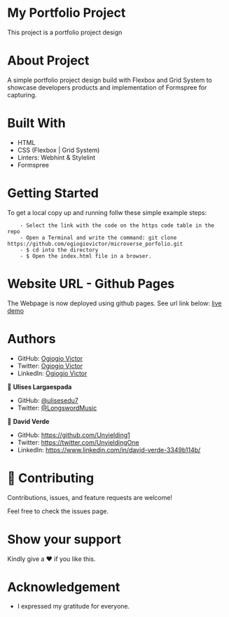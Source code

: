 # My Portfolio Project
This project is a portfolio project design

# About Project
A simple portfolio project design  build with Flexbox and Grid System to showcase developers products and implementation of Formspree for capturing.

# Built With 
- HTML
- CSS (Flexbox | Grid System)
- Linters: Webhint & Stylelint
- Formspree

# Getting Started
To get a local copy up and running follw these simple example steps:

```
    - Select the link with the code on the https code table in the repo
    - Open a Terminal and write the command: git clone https://github.com/ogiogiovictor/microverse_porfolio.git
    - $ cd into the directory
    - $ Open the index.html file in a browser.
```

# Website URL - Github Pages
The Webpage is now deployed using github pages. See url link below:
[live demo]( https://ogiogiovictor.github.io/microverse_porfolio_project/)


# Authors
- GitHub: [Ogiogio Victor](https://github.com/ogiogiovictor)
- Twitter: [Ogiogio Victor](https://twitter.com/a0df623fb9d9482)
- LinkedIn:  [Ogiogio Victor](https://www.linkedin.com/in/ogiogio-victor-a096a0181/)

👤 **Ulises Largaespada**

- GitHub: [@ulisesedu7](https://github.com/ulisesedu7)
- Twitter: [@LongswordMusic](https://twitter.com/LongswordMusic)

👤 **David Verde**

- GitHub: https://github.com/Unyielding1
- Twitter: https://twitter.com/UnyieldingOne
- LinkedIn: https://www.linkedin.com/in/david-verde-3349b114b/


# 🤝 Contributing
Contributions, issues, and feature requests are welcome!

Feel free to check the issues page.

# Show your support
Kindly give a :hearts: if you like this.

# Acknowledgement
- I expressed my gratitude for everyone.